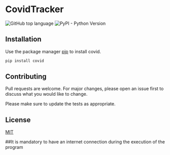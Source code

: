 # CovidTracker
![GitHub top language](https://img.shields.io/github/languages/top/ADITYABHNDARI/CovidTracker?color=yellow&logo=Python&logoColor=yellow&style=plastic)
![PyPI - Python Version](https://img.shields.io/pypi/pyversions/covid?logo=Python&logoColor=yellow&style=plastic)

## Installation

Use the package manager [pip](https://pip.pypa.io/en/stable/) to install covid.

```bash
pip install covid
```

## Contributing
Pull requests are welcome. For major changes, please open an issue first to discuss what you would like to change.

Please make sure to update the tests as appropriate.

## License
[MIT](https://choosealicense.com/licenses/mit/)

##It is mandatory to have an internet connection during the execution of the program
